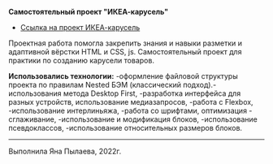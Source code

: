 **Самостоятельный проект "ИКЕА-карусель"**

* [Ссылка на проект ИКЕА-карусель](https://ianapylaeva.github.io/IKEA-karusel/)

Проектная работа помогла закрепить знания и навыки разметки и адаптивной вёрстки HTML и CSS, js.
Самостоятельный проект для практики по созданию карусели товаров.

__Использовались технологии:__
-оформление файловой структуры проекта по правилам Nested БЭМ (классический подход).-использования метода Desktop First,
-разработка интерфейса для разных устройств, использование медиазапросов,
-работа с Flexbox,
-использование интерлиньяжа,
-работа со шрифтами, оптимизация - сглаживание,
-использование и модификация блоков,
-использование псевдоклассов,
-использование относительных размеров блоков.
_________________________________________________________________________________________________________

Выполнила Яна Пылаева, 2022г.
